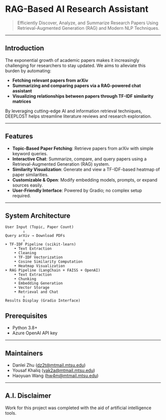 # RAG-Based AI Research Assistant
> Efficiently Discover, Analyze, and Summarize Research Papers Using Retrieval-Augmented Generation (RAG) and Modern NLP Techniques.

---

## Introduction

The exponential growth of academic papers makes it increasingly challenging for researchers to stay updated. We aims to alleviate this burden by automating:

- **Fetching relevant papers from arXiv**
- **Summarizing and comparing papers via a RAG-powered chat assistant**
- **Visualizing relationships between papers through TF-IDF similarity matrices**

By leveraging cutting-edge AI and information retrieval techniques, DEEPLOST helps streamline literature reviews and research exploration.

---

## Features

- **Topic-Based Paper Fetching**: Retrieve papers from arXiv with simple keyword queries.
- **Interactive Chat**: Summarize, compare, and query papers using a Retrieval-Augmented Generation (RAG) system.
- **Similarity Visualization**: Generate and view a TF-IDF-based heatmap of paper similarities.
- **Customizable & Open**: Modify embedding models, prompts, or expand sources easily.
- **User-Friendly Interface**: Powered by Gradio; no complex setup required.

---

## System Architecture

```plaintext
User Input (Topic, Paper Count)
        ↓
Query arXiv → Download PDFs
        ↓
➤ TF-IDF Pipeline (scikit-learn)
    • Text Extraction
    • Cleaning
    • TF-IDF Vectorization
    • Cosine Similarity Computation
    • Heatmap Visualization
➤ RAG Pipeline (LangChain + FAISS + OpenAI)
    • Text Extraction
    • Chunking
    • Embedding Generation
    • Vector Storage
    • Retrieval and Chat
        ↓
Results Display (Gradio Interface)
```
## Prerequisites
- Python 3.8+
- Azure OpenAI API key
---
## Maintainers
- Danlei Zhu (dz2t@mtmail.mtsu.edu)
- Yousaf Khaliq (yak2a@mtmail.mtsu.edu)
- Haoyuan Wang (hw4m@mtmail.mtsu.edu)
---
## A.I. Disclaimer
Work for this project was completed with the aid of artificial intelligence tools.
